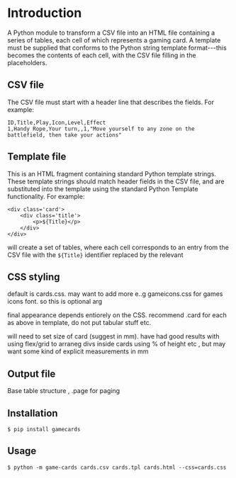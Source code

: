 # Introduction

A Python module to transform a CSV file into an HTML file containing a series of tables, each cell of which represents a gaming card. A template must be supplied that conforms to the Python string template format---this becomes the contents of each cell, with the CSV file filling in the placeholders.

## CSV file

The CSV file must start with a header line that describes the fields. For example:

```
ID,Title,Play,Icon,Level,Effect
1,Handy Rope,Your turn,,1,"Move yourself to any zone on the battlefield, then take your actions"
```

## Template file

This is an HTML fragment containing standard Python template strings. These template strings should match header fields in the CSV file, and are substituted into the template using the standard Python Template functionality. For example:

```
<div class='card'>
    <div class='title'>
        <p>${Title}</p>
    </div>
</div>
```

will create a set of tables, where each cell corresponds to an entry from the CSV file with the `${Title}` identifier replaced by the relevant

## CSS styling

default is cards.css. may want to add more e..g gameicons.css for games icons font. so this is optional arg 

final appearance depends entiorely on the CSS. recommend .card for each as above in template, do not put tabular stuff etc.

will need to set size of card (suggest in mm). have had good results with using flex/grid to arraneg divs inside cards using % of height etc , but may want some kind of explicit measurements in mm

## Output file

Base table structure , .page for paging


## Installation

```
$ pip install gamecards
```

## Usage

```
$ python -m game-cards cards.csv cards.tpl cards.html --css=cards.css
```

